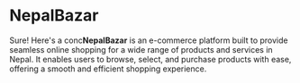 # NepalBazar
Sure! Here's a conc**NepalBazar** is an e-commerce platform built to provide seamless online shopping for a wide range of products and services in Nepal. It enables users to browse, select, and purchase products with ease, offering a smooth and efficient shopping experience. 
